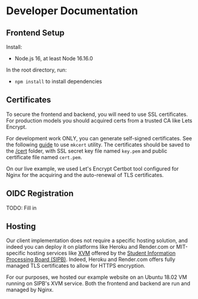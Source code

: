 # Developer Documentation

## Frontend Setup

Install:

* Node.js 16, at least Node 16.16.0

In the root directory, run:

* `npm install` to install dependencies

## Certificates

To secure the frontend and backend, you will need to use SSL certificates. For production models you should acquired certs from a trusted CA like Lets Encrypt.

For development work ONLY, you can generate self-signed certificates. See the following [guide](https://www.makeuseof.com/create-react-app-ssl-https/) to use `mkcert` utility. The certificates should be saved to the [/cert](/cert/) folder, with SSL secret key file named `key.pem` and public certificate file named `cert.pem`.

On our live example, we used Let's Encrypt Certbot tool configured for Nginx for the acquiring and the auto-renewal of TLS certificates.
## OIDC Registration

TODO: Fill in

## Hosting

Our client implementation does not require a specific hosting solution, and indeed you can deploy it on platforms like Heroku and Render.com or MIT-specific hosting services like [XVM](XVM.mit.edu) offered by the [Student Information Processing Board (SIPB)](https://sipb.mit.edu/). Indeed, Heroku and Render.com offers fully managed TLS certificates to allow for HTTPS encryption.

For our purposes, we hosted our example website on an Ubuntu 18.02 VM running on SIPB's XVM service. Both the frontend and backend are run and managed by Nginx.

